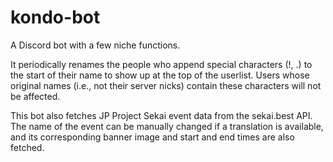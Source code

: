 # kondo-bot
A Discord bot with a few niche functions.

It periodically renames the people who append special characters (!, .) to the start of their name to show up at the top of the userlist.
Users whose original names (i.e., not their server nicks) contain these characters will not be affected.

This bot also fetches JP Project Sekai event data from the sekai.best API. 
The name of the event can be manually changed if a translation is available, and its corresponding banner image and start and end times are also fetched.
